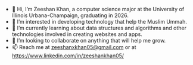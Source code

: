 - 👋 Hi, I’m Zeeshan Khan, a computer science major at the University of Illinois Urbana-Champaign, graduating in 2026.
- 👀 I’m interested in developing technology that help the Muslim Ummah.
- 🌱 I’m currently learning about data structures and algorithms and other technologies involved in creating websites and apps.
- 💞️ I’m looking to collaborate on anything that will help me grow.
- 📫 Reach me at zeeshanxkhan05@gmail.com or at https://www.linkedin.com/in/zeeshankhan05/

<!---
zeeshankhan-05/zeeshankhan-05 is a ✨ special ✨ repository because its `README.md` (this file) appears on your GitHub profile.
You can click the Preview link to take a look at your changes.
--->
